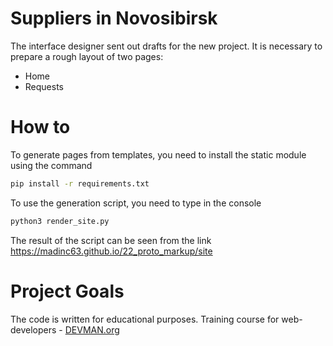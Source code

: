 # Suppliers in Novosibirsk

The interface designer sent out drafts for the new project.
It is necessary to prepare a rough layout of two pages:
* Home
* Requests

# How to
 
 To generate pages from templates, you need to install the static module using the command
 ```Bash
 pip install -r requirements.txt
 ```
 To use the generation script, you need to type in the console
 ```Bash
 python3 render_site.py
 ```
The result of the script can be seen from the link https://madinc63.github.io/22_proto_markup/site
# Project Goals

The code is written for educational purposes. Training course for web-developers - [DEVMAN.org](https://devman.org)
